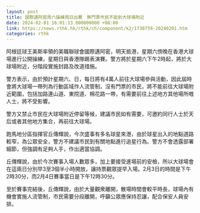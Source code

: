```yaml
---
layout: post
title: 國際邁阿密周六操練周日出賽　無門票巿民不能到大球場附近
date: 2024-02-01 16:01:13.000000000 +08:00
link: https://news.rthk.hk/rthk/ch/component/k2/1738759-20240201.htm
categories: rthk
---
```


阿根廷球王美斯率領的美職聯球會國際邁阿密，明天抵港，星期六傍晚在香港大球場進行公開操練，星期日與香港隊踢表演賽。警方將於星期六下午2時起，將於大球場附近，分階段實施封路及改道措施。

警方表示，由於預計星期六、日，每日將有4萬人前往大球場參與活動，因此屆時會將大球場一帶列為行動區域作人流管制，沒有門票的市民，將不能前往大球場附近範圍，包括加路連山道、東院道、棉花路一帶，有需要前往上述地方其他場所嘅人士，將不受影響。

警方又禁止市民在大球場附近停留等候，建議市民如有需要，可邀約同行人士於天后或者其他地方集合，再前往大球場。

跑馬地分區指揮官丘傳輝說，今次盛事有多名球星來港，由於球星出入的地點道路較窄，為公眾安全，警方不建議市民到有關地點進行追星行為。警方不會透露部署細節，但強調有足夠人手，作出適當協調。

丘傳輝說，由於今次賽事入場人數眾多，加上要接受進場前的安檢，所以大球場會在這兩日分別早3至3個半小時開放，讓持票觀眾提早入場。2月3日的時間是下午2時30分，而2月4日賽事當日是下午12時30分。

至於賽事完結後，丘傳輝說，由於大量觀衆離開，散場時間會較平時長，球場內有機會實施人流管制，市民需要分段離開，呼籲公眾應保持忍讓，配合保安人員安排。
